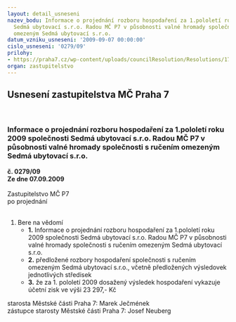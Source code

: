```yaml
---
layout: detail_usneseni
nazev_bodu: Informace o projednání rozboru hospodaření za 1.pololetí roku 2009 společnosti
  Sedmá ubytovací s.r.o. Radou MČ P7 v působnosti valné hromady společnosti s ručením
  omezeným Sedmá ubytovací s.r.o.
datum_vzniku_usneseni: '2009-09-07 00:00:00'
cislo_usneseni: '0279/09'
prilohy:
- https://praha7.cz/wp-content/uploads/councilResolution/Resolutions/17883/4-09-827r.doc
organ: zastupitelstvo
---
```

<div id="ucUsn_pList" class="usn">
	<span><h2>Usnesení zastupitelstva MČ Praha 7 </h2>
<br></span><div class="standBody">
<span><h3>Informace o projednání rozboru hospodaření za 1.pololetí roku 2009 společnosti Sedmá ubytovací s.r.o. Radou MČ P7 v působnosti valné hromady společnosti s ručením omezeným Sedmá ubytovací s.r.o.</h3></span><div class="center">
		<strong>č. 0279/09</strong><br>
	</div>
<div class="center">
		<strong>Ze dne 07.09.2009</strong><br><br>
	</div>Zastupitelstvo MČ P7<br> po projednání<br><br><ol><li>Bere na vědomí<ul>
<li>
<strong>1.</strong> Informace o projednání rozboru hospodaření za 1.pololetí roku 2009 společnosti Sedmá ubytovací s.r.o. Radou MČ P7 v působnosti valné hromady společnosti s ručením omezeným Sedmá ubytovací s.r.o.</li>
<li>
<strong>2.</strong> předložené rozbory hospodaření společnosti s ručením omezeným Sedmá ubytovací s.r.o., včetně předložených výsledovek jednotlivých středisek</li>
<li>
<strong>3.</strong>  že za 1. pololetí 2009 dosažený výsledek hospodaření vykazuje účetní zisk  ve výši 23 297,- Kč</li>
</ul>
</li></ol>starosta Městské části Praha 7: Marek Ječmének<br>zástupce starosty Městské části Praha 7: Josef Neuberg
</div>
</div>